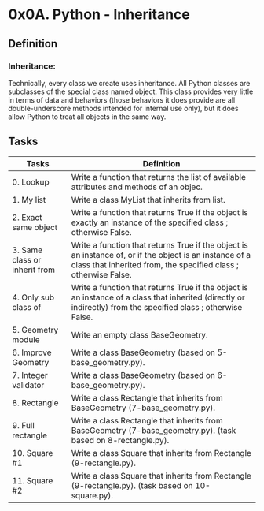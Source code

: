 # 0x0A. Python - Inheritance

## Definition

### Inheritance:
Technically, every class we create uses inheritance. All Python classes are subclasses of the special class named object. This class provides very little in terms of data and behaviors (those behaviors it does provide are all double-underscore methods intended for internal use only), but it does allow Python to treat all objects in the same way.


## Tasks

Tasks | Definition
----- | -----
0. Lookup | Write a function that returns the list of available attributes and methods of an objec.
1. My list | Write a class MyList that inherits from list.
2. Exact same object | Write a function that returns True if the object is exactly an instance of the specified class ; otherwise False.
3. Same class or inherit from | Write a function that returns True if the object is an instance of, or if the object is an instance of a class that inherited from, the specified class ; otherwise False.
4. Only sub class of | Write a function that returns True if the object is an instance of a class that inherited (directly or indirectly) from the specified class ; otherwise False.
5. Geometry module | Write an empty class BaseGeometry.
6. Improve Geometry | Write a class BaseGeometry (based on 5-base_geometry.py).
7. Integer validator | Write a class BaseGeometry (based on 6-base_geometry.py).
8. Rectangle | Write a class Rectangle that inherits from BaseGeometry (7-base_geometry.py).
9. Full rectangle | Write a class Rectangle that inherits from BaseGeometry (7-base_geometry.py). (task based on 8-rectangle.py).
10. Square #1 | Write a class Square that inherits from Rectangle (9-rectangle.py).
11. Square #2 | Write a class Square that inherits from Rectangle (9-rectangle.py). (task based on 10-square.py).
